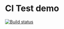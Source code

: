 # CI Test demo

[![Build status](https://ci.appveyor.com/api/projects/status/4gayf1g441u79ugt?svg=true)](https://ci.appveyor.com/project/Mikhail2538/set-homeworks)